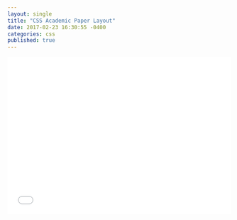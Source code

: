 ```yaml
---
layout: single
title: "CSS Academic Paper Layout"
date: 2017-02-23 16:30:55 -0400
categories: css
published: true
---
```


<p><div style="height: 0; overflow: hidden; padding-bottom: 70%; position: relative;">
<iframe src="//jsfiddle.net/jstnlowe/8b37msd1/embedded/result,css,html/" style="border: none; height: 100%; left: 0; position: absolute; top: 0; width: 100%;" title="jsFiddle"></iframe></div></p>